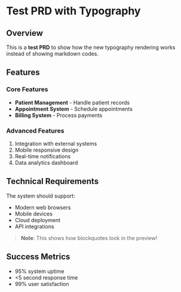 # Test PRD with Typography

## Overview
This is a **test PRD** to show how the new typography rendering works instead of showing markdown codes.

## Features

### Core Features
- **Patient Management** - Handle patient records
- **Appointment System** - Schedule appointments  
- **Billing System** - Process payments

### Advanced Features
1. Integration with external systems
2. Mobile responsive design
3. Real-time notifications
4. Data analytics dashboard

## Technical Requirements

The system should support:
- Modern web browsers
- Mobile devices
- Cloud deployment
- API integrations

> **Note**: This shows how blockquotes look in the preview!

## Success Metrics
- 95% system uptime
- <5 second response time
- 99% user satisfaction